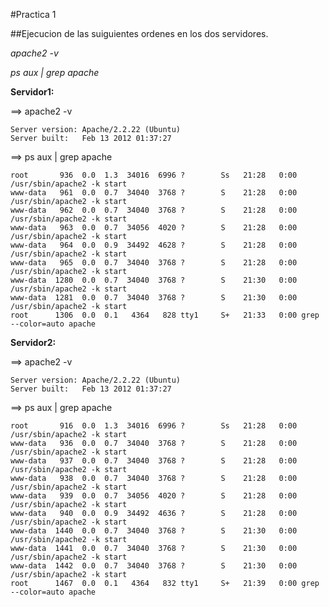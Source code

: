 ﻿#Practica 1

##Ejecucion de las suiguientes ordenes en los dos servidores.

*apache2 -v*

*ps aux | grep apache*

**Servidor1:**

==> apache2 -v

	Server version: Apache/2.2.22 (Ubuntu)
	Server built:   Feb 13 2012 01:37:27

==> ps aux | grep apache

	root       936  0.0  1.3  34016  6996 ?        Ss   21:28   0:00 /usr/sbin/apache2 -k start
	www-data   961  0.0  0.7  34040  3768 ?        S    21:28   0:00 /usr/sbin/apache2 -k start
	www-data   962  0.0  0.7  34040  3768 ?        S    21:28   0:00 /usr/sbin/apache2 -k start
	www-data   963  0.0  0.7  34056  4020 ?        S    21:28   0:00 /usr/sbin/apache2 -k start
	www-data   964  0.0  0.9  34492  4628 ?        S    21:28   0:00 /usr/sbin/apache2 -k start
	www-data   965  0.0  0.7  34040  3768 ?        S    21:28   0:00 /usr/sbin/apache2 -k start
	www-data  1280  0.0  0.7  34040  3768 ?        S    21:30   0:00 /usr/sbin/apache2 -k start
	www-data  1281  0.0  0.7  34040  3768 ?        S    21:30   0:00 /usr/sbin/apache2 -k start
	root      1306  0.0  0.1   4364   828 tty1     S+   21:33   0:00 grep --color=auto apache



**Servidor2:**

==> apache2 -v

	Server version: Apache/2.2.22 (Ubuntu)
	Server built:   Feb 13 2012 01:37:27
	

==> ps aux | grep apache
	
	root       916  0.0  1.3  34016  6996 ?        Ss   21:28   0:00 /usr/sbin/apache2 -k start
	www-data   936  0.0  0.7  34040  3768 ?        S    21:28   0:00 /usr/sbin/apache2 -k start
	www-data   937  0.0  0.7  34040  3768 ?        S    21:28   0:00 /usr/sbin/apache2 -k start
	www-data   938  0.0  0.7  34040  3768 ?        S    21:28   0:00 /usr/sbin/apache2 -k start
	www-data   939  0.0  0.7  34056  4020 ?        S    21:28   0:00 /usr/sbin/apache2 -k start
	www-data   940  0.0  0.9  34492  4636 ?        S    21:28   0:00 /usr/sbin/apache2 -k start
	www-data  1440  0.0  0.7  34040  3768 ?        S    21:30   0:00 /usr/sbin/apache2 -k start
	www-data  1441  0.0  0.7  34040  3768 ?        S    21:30   0:00 /usr/sbin/apache2 -k start
	www-data  1442  0.0  0.7  34040  3768 ?        S    21:30   0:00 /usr/sbin/apache2 -k start
	root      1467  0.0  0.1   4364   832 tty1     S+   21:39   0:00 grep --color=auto apache
	
